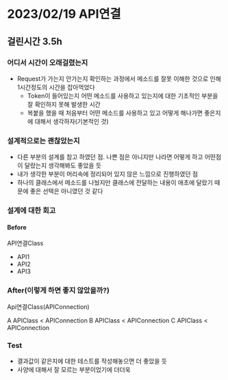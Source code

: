 # 2023/02/19 API연결

## 걸린시간 3.5h

### 어디서 시간이 오래걸렸는지

- Request가 가는지 안가는지 확인하는 과정에서 메소드를 잘못 이해한 것으로 인해 1시간정도의 시간을 잡아먹었다
  - Token이 들어있는지 어떤 메소드를 사용하고 있는지에 대한 기초적인 부분을 잘 확인하지 못해 발생한 시간
  - 복붙을 했을 때 처음부터 어떤 메소드를 사용하고 있고 어떻게 해나가면 좋은지에 대해서 생각하자(기본적인 것)

### 설계적으로는 괜찮았는지

- 다른 부분의 설계를 참고 하였던 점. 나쁜 점은 아니지만 나라면 어떻게 하고 어떤점이 달랐는지 생각해봐도 좋았을 듯
- 내가 생각한 부분이 머리속에 정리되어 있지 않은 느낌으로 진행하였던 점
- 하나의 클래스에서 메소드를 나눴지만 클래스에 전달하는 내용이 애초에 달랐기 때문에 좋은 선택은 아니였던 것 같다


### 설계에 대한 회고
#### Before

API연결Class
- API1
- API2
- API3


### After(이렇게 하면 좋지 않았을까?)

Api연결Class(APIConnection)

A APIClass < APIConnection
B APIClass < APIConnection
C APIClass < APIConnection

### Test

- 결과값이 같은지에 대한 테스트를 작성해놓으면 더 좋았을 듯
- 사양에 대해서 잘 모르는 부분이었기에 더더욱
